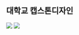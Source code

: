 ## 대학교 캡스톤디자인 

<img src="https://capsule-render.vercel.app/api?type=wave&color=auto&height=300&section=header&text=hcb'github%20&fontSize=90" />
 <img src="https://img.shields.io/badge/TypeScript-3178C6?style=flat&logo=TypeScript&logoColor=white"/>
